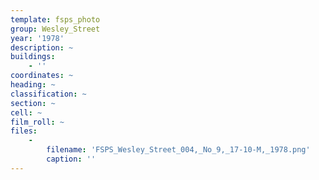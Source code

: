 ```yaml
---
template: fsps_photo
group: Wesley_Street
year: '1978'
description: ~
buildings:
    - ''
coordinates: ~
heading: ~
classification: ~
section: ~
cell: ~
film_roll: ~
files:
    -
        filename: 'FSPS_Wesley_Street_004,_No_9,_17-10-M,_1978.png'
        caption: ''
---
```

